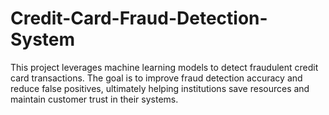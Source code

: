 # Credit-Card-Fraud-Detection-System
This project leverages machine learning models to detect fraudulent credit card transactions. The goal is to improve fraud detection accuracy and reduce false positives, ultimately helping institutions save resources and maintain customer trust in their systems.
